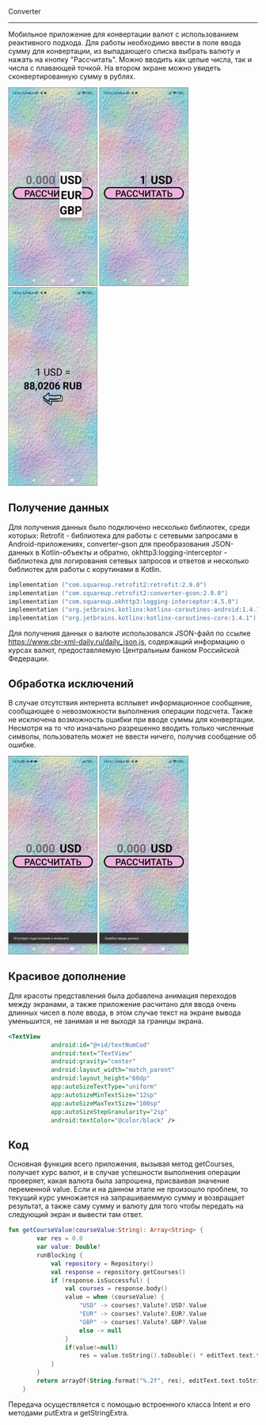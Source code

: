 Converter
_____

Мобильное приложение для конвертации валют с использованием реактивного подхода. Для работы необходимо ввести в поле ввода сумму для конвертации, из выпадающего списка выбрать валюту и нажать на кнопку "Рассчитать". 
Можно вводить как целые числа, так и числа с плавающей точкой. На втором экране можно увидеть сконвертированную сумму в рублях.
<div>
  <img src="https://github.com/IndraLosk/Converter/blob/main/img_for_readme/spinner.jpg" width="180" height="400" alt="Spinner">
  <img src="https://github.com/IndraLosk/Converter/blob/main/img_for_readme/app_work_1.jpg" width="180" height="400" alt="Image first screen">
  <img src="https://github.com/IndraLosk/Converter/blob/main/img_for_readme/app_work_2.jpg" width="180" height="400" alt="Image second screen">
</div>

<h2>Получение данных</h2>

Для получения данных было подключено несколько библиотек, среди которых: Retrofit - библиотека для работы с сетевыми запросами в Android-приложениях, converter-gson для преобразования JSON-данных в Kotlin-объекты и обратно, okhttp3:logging-interceptor - библиотека для логирования сетевых запросов и ответов и несколько библиотек для работы с корутинами в Kotlin. 

```Kotlin
implementation ("com.squareup.retrofit2:retrofit:2.9.0")
implementation ("com.squareup.retrofit2:converter-gson:2.9.0")
implementation ("com.squareup.okhttp3:logging-interceptor:4.5.0")
implementation ("org.jetbrains.kotlinx:kotlinx-coroutines-android:1.4.1")
implementation ("org.jetbrains.kotlinx:kotlinx-coroutines-core:1.4.1")
```

Для получения данных о валюте использовался JSON-файл по ссылке https://www.cbr-xml-daily.ru/daily_json.js, содержащий информацию о курсах валют, предоставляемую Центральным банком Российской Федерации.

<h2>Обработка исключений</h2>

В случае отсутствия интернета всплывет информационное сообщение, сообщающее о невозможности выполнения операции подсчета. Также не исключена возможность ошибки при вводе суммы для конвертации. Несмотря на то что изначально разрешенно вводить только численные символы, пользователь может не ввести ничего, получив сообщение об ошибке.
<div>
  <img src="https://github.com/IndraLosk/Converter/blob/main/img_for_readme/catch_mistake_internet.jpg" width="180" height="400" alt="catch_mistake_internet">
  <img src="https://github.com/IndraLosk/Converter/blob/main/img_for_readme/catch_mistake_input.jpg" width="180" height="400" alt="catch_mistake_input">
</div>

<h2>Красивое дополнение</h2>

Для красоты представления была добавлена анимация переходов между экранами, а также приложение расчитано для ввода очень длинных чисел в поле ввода, в этом случае текст на экране вывода уменьшится, не занимая и не выходя за границы экрана.

```xml
<TextView
            android:id="@+id/textNumCod"
            android:text="TextView"
            android:gravity="center"
            android:layout_width="match_parent"
            android:layout_height="60dp"
            app:autoSizeTextType="uniform"
            app:autoSizeMinTextSize="12sp"
            app:autoSizeMaxTextSize="100sp"
            app:autoSizeStepGranularity="2sp"
            android:textColor="@color/black" />
```

<h2>Код</h2>

Основная функция всего приложения, вызывая метод getCourses, получает курс валют, и в случае успешности выполнения операции проверяет, какая валюта была запрошена, присваивая значение переменной value. Если и на данном этапе не произошло проблем, то текущий курс умножается на запрашиваеммую сумму и возвращает результат, а также саму сумму и валюту для того чтобы передать на следующий экран и вывести там ответ. 

```Kotlin
fun getCourseValue(courseValue:String): Array<String> {
        var res = 0.0
        var value: Double?
        runBlocking {
            val repository = Repository()
            val response = repository.getCourses()
            if (response.isSuccessful) {
                val courses = response.body()
                value = when (courseValue) {
                    "USD" -> courses?.Valute?.USD?.Value
                    "EUR" -> courses?.Valute?.EUR?.Value
                    "GBP" -> courses?.Valute?.GBP?.Value
                    else -> null
                }
                if(value!=null)
                    res = value.toString().toDouble() * editText.text.toString().toDouble()
            }
        }
        return arrayOf(String.format("%.2f", res), editText.text.toString(), courseValue)
    }
```

Передача осуществляется с помощью встроенного класса Intent и его методами putExtra и getStringExtra.
